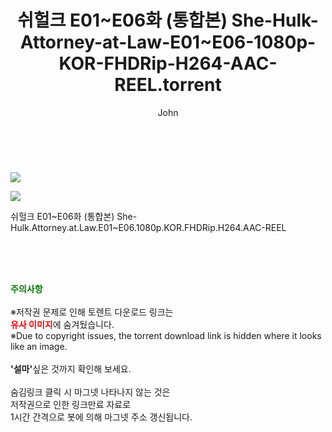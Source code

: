 ﻿---
layout: post
title:  "    쉬헐크 E01~E06화 (통합본) She-Hulk-Attorney-at-Law-E01~E06-1080p-KOR-FHDRip-H264-AAC-REEL.torrent"
author: John
categories: [ 드라마 ]
tags: [  ]
image: https://torrentrj55.com/uploadfile/full/321772ce472d4c753c469bbdac7478bdcf59563f.jpg"/></p><p><img src="https://torrentrj55.com/uploadfile/full/7db14d3343a721df8aa7f26bf70f03fe007d8a6e.jpg 
description: "    쉬헐크 E01~E06화 (통합본) She-Hulk-Attorney-at-Law-E01~E06-1080p-KOR-FHDRip-H264-AAC-REEL torrent 정보 공유"
toc: true
toc_sticky: true
---

<br>
<p><img src="https://torrentrj55.com/uploadfile/full/321772ce472d4c753c469bbdac7478bdcf59563f.jpg"/></p><p><img src="https://torrentrj55.com/uploadfile/full/7db14d3343a721df8aa7f26bf70f03fe007d8a6e.jpg"/></p>
 쉬헐크 E01~E06화 (통합본) She-Hulk.Attorney.at.Law.E01~E06.1080p.KOR.FHDRip.H264.AAC-REEL  
    
<br><br><br>
<p data-ke-size="size16"><b><span style="color: green;">주의사항</span></b><br /><br />※저작권 문제로 인해 토렌트 다운로드 링크는<br /><b><span style="color: red;">유사 이미지</span></b>에 숨겨뒀습니다.<br />※Due to copyright issues, the torrent download link is hidden where it looks like an image.<br /><br /><b>'설마'</b>싶은 것까지 확인해 보세요.<br /><br />숨김링크 클릭 시 마그넷 나타나지 않는 것은<br />저작권으로 인한 링크만료 자료로<br />1시간 간격으로 봇에 의해 마그넷 주소 갱신됩니다.</p>
